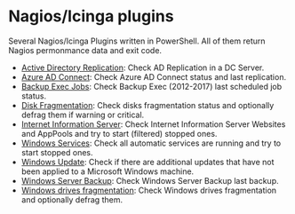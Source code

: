 # Nagios/Icinga plugins

Several Nagios/Icinga Plugins written in PowerShell. All of them return Nagios permonmance data and exit code.

* [Active Directory Replication](https://github.com/juangranados/nagios-plugins/blob/master/check_adreplication.ps1): Check AD Replication in a DC Server.
* [Azure AD Connect](https://github.com/juangranados/nagios-plugins/blob/master/check_azureadconnectsync.ps1): Check Azure AD Connect status and last replication.
* [Backup Exec Jobs](https://github.com/juangranados/nagios-plugins/blob/master/check_bejobs.ps1): Check Backup Exec (2012-2017) last scheduled job status.
* [Disk Fragmentation](https://github.com/juangranados/nagios-plugins/blob/master/check_diskdefragstatus.ps1): Check disks fragmentation status and optionally defrag them if warning or critical.
* [Internet Information Server](https://github.com/juangranados/nagios-plugins/blob/master/check_iis.ps1): Check Internet Information Server Websites and AppPools and try to start (filtered) stopped ones.
* [Windows Services](https://github.com/juangranados/nagios-plugins/blob/master/check_services.ps1): Check all automatic services are running and try to start stopped ones.
* [Windows Update](https://github.com/juangranados/nagios-plugins/blob/master/check_updates.ps1): Check if there are additional updates that have not been applied to a Microsoft Windows machine.
* [Windows Server Backup](https://github.com/juangranados/nagios-plugins/blob/master/check_wsb.ps1): Check Windows Server Backup last backup.
* [Windows drives fragmentation](https://github.com/juangranados/nagios-plugins/blob/master/check_diskdefragstatus.ps1): Check Windows drives fragmentation and optionally defrag them.
